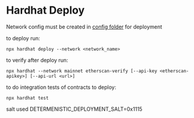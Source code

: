 # Hardhat Deploy

Network config must be created in [config folder](./utils/config/) for deployment

to deploy run:
```shell
npx hardhat deploy --network <network_name>
```

to verify after deploy run:
```shell
npx hardhat --network mainnet etherscan-verify [--api-key <etherscan-apikey>] [--api-url <url>]
```

to do integration tests of contracts to deploy:
```shell
npx hardhat test
```

salt used DETERMENISTIC_DEPLOYMENT_SALT=0x1115
